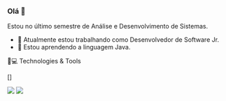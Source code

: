 
### Olá 👋
Estou no último semestre de Análise e Desenvolvimento de Sistemas.

- 🔭 Atualmente estou trabalhando como Desenvolvedor de Software Jr.
- 🌱 Estou aprendendo a linguagem Java.

🚀💻 Technologies & Tools


[<i class="devicon-amazonwebservices-original"></i>]

[<img src="https://img.shields.io/badge/linkedin-%230077B5.svg?&style=for-the-badge&logo=linkedin&logoColor=white" />](https://www.linkedin.com/in/felipesilvapin/) [<img src = "https://img.shields.io/badge/instagram-%23E4405F.svg?&style=for-the-badge&logo=instagram&logoColor=white">](https://www.instagram.com/felipesilvap_/) 



